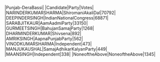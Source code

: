  
|Punjab-DeraBassi|
|Candidate|Party|Votes|
|NARINDERKUMARSHARMA|ShiromaniAkaliDal|70792|
|DEEPINDERSINGH|IndianNationalCongress|68871|
|SARABJITKAUR|AamAadmiParty|33150|
|GURMEETSINGH|BahujanSamajParty|1268|
|DHARMINDERKUMAR|Shivsena|892|
|AMRIKSINGH|AapnaPunjabParty|562|
|VINODKUMARSHARMA|Independent|473|
|MANJUKAUSHAL|SamajAdhikarKalyanParty|449|
|MAANSINGH|Independent|338|
|NoneoftheAbove|NoneoftheAbove|1345|
